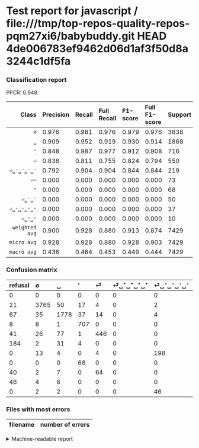 # Test report for javascript / file:///tmp/top-repos-quality-repos-pqm27xi6/babybuddy.git HEAD 4de006783ef9462d06d1af3f50d8a3244c1df5fa

### Classification report

PPCR: 0.948

| Class | Precision | Recall | Full Recall | F1-score | Full F1-score | Support | Full Support | PPCR |
|------:|:----------|:-------|:------------|:---------|:---------|:--------|:-------------|:-----|
| `∅` | 0.976| 0.981| 0.976| 0.979| 0.976| 3838| 3859| 0.995 |
| `␣` | 0.909| 0.952| 0.919| 0.930| 0.914| 1868| 1935| 0.965 |
| `'` | 0.848| 0.987| 0.977| 0.912| 0.908| 716| 724| 0.989 |
| `⏎` | 0.838| 0.811| 0.755| 0.824| 0.794| 550| 591| 0.931 |
| `⏎␣⁻␣⁻␣⁻␣⁻` | 0.792| 0.904| 0.904| 0.844| 0.844| 219| 219| 1.000 |
| `⏎⏎` | 0.000| 0.000| 0.000| 0.000| 0.000| 73| 113| 0.646 |
| `"` | 0.000| 0.000| 0.000| 0.000| 0.000| 68| 68| 1.000 |
| `⏎␣⁻␣⁻` | 0.000| 0.000| 0.000| 0.000| 0.000| 50| 50| 1.000 |
| `⏎␣⁺␣⁺␣⁺␣⁺` | 0.000| 0.000| 0.000| 0.000| 0.000| 37| 221| 0.167 |
| `⏎␣⁺␣⁺` | 0.000| 0.000| 0.000| 0.000| 0.000| 10| 56| 0.179 |
| `weighted avg` | 0.900| 0.928| 0.880| 0.913| 0.874| 7429| 7836| 0.948 |
| `micro avg` | 0.928| 0.928| 0.880| 0.928| 0.903| 7429| 7836| 0.948 |
| `macro avg` | 0.436| 0.464| 0.453| 0.449| 0.444| 7429| 7836| 0.948 |

### Confusion matrix

|refusal|  ∅| ␣| '| ⏎| ⏎␣⁺␣⁺␣⁺␣⁺| ⏎␣⁻␣⁻␣⁻␣⁻| "| ⏎⏎| ⏎␣⁺␣⁺| ⏎␣⁻␣⁻| 
|:---|:---|:---|:---|:---|:---|:---|:---|:---|:---|:---|
|0 |0 |0 |0 |0 |0 |0 |0 |0 |0 |0 |
|21 |3765 |50 |17 |4 |0 |2 |0 |0 |0 |0 |
|67 |35 |1778 |37 |14 |0 |4 |0 |0 |0 |0 |
|8 |8 |1 |707 |0 |0 |0 |0 |0 |0 |0 |
|41 |26 |77 |1 |446 |0 |0 |0 |0 |0 |0 |
|184 |2 |31 |4 |0 |0 |0 |0 |0 |0 |0 |
|0 |13 |4 |0 |4 |0 |198 |0 |0 |0 |0 |
|0 |0 |0 |68 |0 |0 |0 |0 |0 |0 |0 |
|40 |2 |7 |0 |64 |0 |0 |0 |0 |0 |0 |
|46 |4 |6 |0 |0 |0 |0 |0 |0 |0 |0 |
|0 |2 |2 |0 |0 |0 |46 |0 |0 |0 |0 |

### Files with most errors

| filename | number of errors|
|:----:|:-----|

<details>
    <summary>Machine-readable report</summary>
```json
{
  "cl_report": {"\"": {"f1-score": 0.0, "precision": 0.0, "recall": 0.0, "support": 68}, "\u0027": {"f1-score": 0.9122580645161289, "precision": 0.8477218225419664, "recall": 0.9874301675977654, "support": 716}, "macro avg": {"f1-score": 0.44894808281800974, "precision": 0.43632129069273534, "recall": 0.46352486529426695, "support": 7429}, "micro avg": {"f1-score": 0.9279849239466954, "precision": 0.9279849239466954, "recall": 0.9279849239466954, "support": 7429}, "weighted avg": {"f1-score": 0.9132179745872436, "precision": 0.8999822900031634, "recall": 0.9279849239466954, "support": 7429}, "\u2205": {"f1-score": 0.9785575048732944, "precision": 0.9761472647135079, "recall": 0.9809796769150599, "support": 3838}, "\u23ce": {"f1-score": 0.8243992606284658, "precision": 0.8383458646616542, "recall": 0.8109090909090909, "support": 550}, "\u23ce\u23ce": {"f1-score": 0.0, "precision": 0.0, "recall": 0.0, "support": 73}, "\u23ce\u2423\u207a\u2423\u207a": {"f1-score": 0.0, "precision": 0.0, "recall": 0.0, "support": 10}, "\u23ce\u2423\u207a\u2423\u207a\u2423\u207a\u2423\u207a": {"f1-score": 0.0, "precision": 0.0, "recall": 0.0, "support": 37}, "\u23ce\u2423\u207b\u2423\u207b": {"f1-score": 0.0, "precision": 0.0, "recall": 0.0, "support": 50}, "\u23ce\u2423\u207b\u2423\u207b\u2423\u207b\u2423\u207b": {"f1-score": 0.8443496801705758, "precision": 0.792, "recall": 0.9041095890410958, "support": 219}, "\u2423": {"f1-score": 0.9299163179916319, "precision": 0.908997955010225, "recall": 0.9518201284796574, "support": 1868}},
  "cl_report_full": {"\"": {"f1-score": 0.0, "precision": 0.0, "recall": 0.0, "support": 68}, "\u0027": {"f1-score": 0.9075738125802311, "precision": 0.8477218225419664, "recall": 0.9765193370165746, "support": 724}, "macro avg": {"f1-score": 0.44360225987435753, "precision": 0.43632129069273534, "recall": 0.4529786463305657, "support": 7836}, "micro avg": {"f1-score": 0.9032427120864723, "precision": 0.9279849239466954, "recall": 0.8797856049004594, "support": 7836}, "weighted avg": {"f1-score": 0.8736355031468991, "precision": 0.8688775322881105, "recall": 0.8797856049004594, "support": 7836}, "\u2205": {"f1-score": 0.9758942457231726, "precision": 0.9761472647135079, "recall": 0.9756413578647318, "support": 3859}, "\u23ce": {"f1-score": 0.7943009795191451, "precision": 0.8383458646616542, "recall": 0.754653130287648, "support": 591}, "\u23ce\u23ce": {"f1-score": 0.0, "precision": 0.0, "recall": 0.0, "support": 113}, "\u23ce\u2423\u207a\u2423\u207a": {"f1-score": 0.0, "precision": 0.0, "recall": 0.0, "support": 56}, "\u23ce\u2423\u207a\u2423\u207a\u2423\u207a\u2423\u207a": {"f1-score": 0.0, "precision": 0.0, "recall": 0.0, "support": 221}, "\u23ce\u2423\u207b\u2423\u207b": {"f1-score": 0.0, "precision": 0.0, "recall": 0.0, "support": 50}, "\u23ce\u2423\u207b\u2423\u207b\u2423\u207b\u2423\u207b": {"f1-score": 0.8443496801705758, "precision": 0.792, "recall": 0.9041095890410958, "support": 219}, "\u2423": {"f1-score": 0.9139038807504498, "precision": 0.908997955010225, "recall": 0.9188630490956072, "support": 1935}},
  "ppcr": 0.9480602348136804
}
```
</details>
